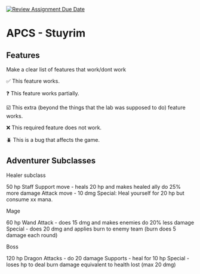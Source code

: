 [![Review Assignment Due Date](https://classroom.github.com/assets/deadline-readme-button-22041afd0340ce965d47ae6ef1cefeee28c7c493a6346c4f15d667ab976d596c.svg)](https://classroom.github.com/a/KprAwj1n)
# APCS - Stuyrim

## Features

Make a clear list of features that work/dont work

:white_check_mark: This feature works.

:question: This feature works partially.

:ballot_box_with_check: This extra (beyond the things that the lab was supposed to do) feature works.

:x: This required feature does not work.

:beetle: This is a bug that affects the game.


## Adventurer Subclasses
Healer subclass

50 hp
Staff 
Support move - heals 20 hp and makes healed ally do 25% more damage
Attack move - 10 dmg 
Special: Heal yourself for 20 hp but consume xx mana.


Mage

60 hp
Wand 
Attack - does 15 dmg and makes enemies do 20% less damage
Special - does 20 dmg and applies burn to enemy team (burn does 5 damage each round)


Boss

120 hp
Dragon
Attacks - do 20 damage
Supports - heal for 10 hp
Special - loses hp to deal burn damage equivalent to health lost (max 20 dmg) 



